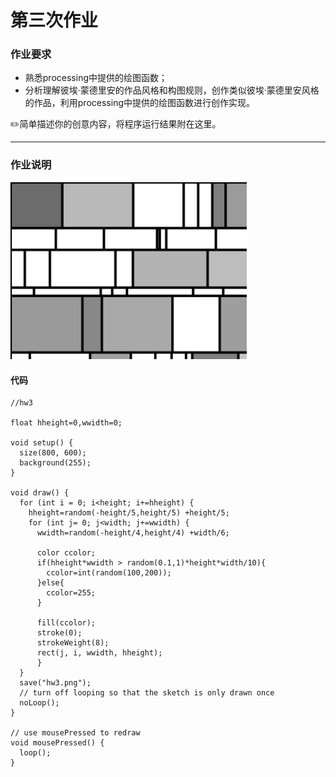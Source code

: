 # 第三次作业
### 作业要求

- 熟悉processing中提供的绘图函数；
- 分析理解彼埃·蒙德里安的作品风格和构图规则，创作类似彼埃·蒙德里安风格的作品，利用processing中提供的绘图函数进行创作实现。

✏️简单描述你的创意内容，将程序运行结果附在这里。
***
### 作业说明
<img src="https://github.com/dataiyang6/518030910258-Yuliangchun/blob/main/%5B%E7%AC%AC%E4%B8%89%E6%AC%A1%E4%BD%9C%E4%B8%9A%EF%BC%9A%E5%88%9B%E6%84%8F%E7%BC%96%E7%A8%8B%E5%85%83%E7%B4%A0%EF%BC%9A%E5%9B%BE%E5%BD%A2%5D%E4%BD%9C%E4%B8%9A%EF%BC%9A%E5%AD%A6%E4%B9%A0%E8%92%99%E5%BE%B7%E9%87%8C%E5%AE%89/hw3.png" width="75%">

#### 代码
```
//hw3

float hheight=0,wwidth=0;

void setup() {
  size(800, 600);
  background(255);
}

void draw() {
  for (int i = 0; i<height; i+=hheight) {
    hheight=random(-height/5,height/5) +height/5;
    for (int j= 0; j<width; j+=wwidth) {
      wwidth=random(-height/4,height/4) +width/6;
      
      color ccolor;
      if(hheight*wwidth > random(0.1,1)*height*width/10){
        ccolor=int(random(100,200));
      }else{
        ccolor=255;
      }
 
      fill(ccolor);
      stroke(0);
      strokeWeight(8);
      rect(j, i, wwidth, hheight);
      }
  }
  save("hw3.png");
  // turn off looping so that the sketch is only drawn once
  noLoop();  
}

// use mousePressed to redraw
void mousePressed() {
  loop();
}
```
